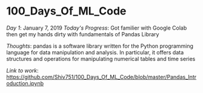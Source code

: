 # 100_Days_Of_ML_Code


*Day 1*: January 7, 2019
*Today's Progress*: Got familier with Google Colab then get my hands dirty with fundamentals of Pandas Library 

*Thoughts*: pandas is a software library written for the Python programming language for data manipulation and analysis. In particular, it offers data structures and operations for manipulating numerical tables and time series

*Link to work*: https://github.com/Shiv751/100_Days_Of_ML_Code/blob/master/Pandas_Introduction.ipynb
